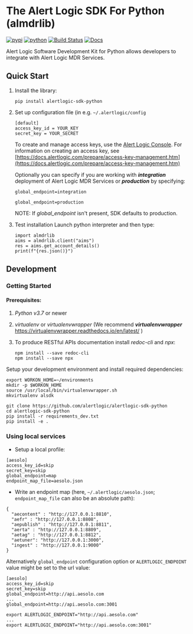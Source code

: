 # The Alert Logic SDK For Python (almdrlib)

[![pypi](https://img.shields.io/pypi/v/alertlogic-sdk-python.svg)](https://pypi.python.org/pypi/alertlogic-sdk-python)
[![python](https://img.shields.io/pypi/pyversions/alertlogic-sdk-python.svg)](https://pypi.python.org/pypi/alertlogic-sdk-python)
[![Build Status](https://travis-ci.com/alertlogic/alertlogic-sdk-python.svg?branch=master)](https://travis-ci.com/alertlogic/alertlogic-sdk-python)
[![Docs](https://readthedocs.org/projects/pip/badge/?version=latest&style=plastic)](https://readthedocs.org/projects/alertlogic-sdk-python)

Alert Logic Software Development Kit for Python allows developers to integrate with Alert Logic MDR Services.

## Quick Start

1. Install the library:

	```pip install alertlogic-sdk-python```

2. Set up configuration file (in e.g. ```~/.alertlogic/config```

	```
	[default]
	access_key_id = YOUR_KEY
	secret_key = YOUR_SECRET
	```

	To create and manage access keys, use the [Alert Logic Console](https://console.account.alertlogic.com/#/aims/users).  For information on creating an access key, see 
	[https://docs.alertlogic.com/prepare/access-key-management.htm](https://docs.alertlogic.com/prepare/access-key-management.htm) 
   
	Optionally you can specify if you are working with ***integration*** deployment of Alert Logic MDR Services or ***production*** by specifying:

	```
	global_endpoint=integration
	```

	```
	global_endpoint=production
	```

	NOTE: If *global_endpoint* isn't present, SDK defaults to production.

3. Test installation
Launch python interpreter and then type:

	```
	import almdrlib
	aims = almdrlib.client("aims")
	res = aims.get_account_details()
	print(f"{res.json()}")
	```


## Development

### Getting Started

#### Prerequisites:

1. *Python v3.7* or newer
2. *virtualenv* or *virtualenvwrapper* (We recommend ***virtualenvwrapper***  <https://virtualenvwrapper.readthedocs.io/en/latest/> )
3. To produce RESTful APIs documentation install *redoc-cli* and *npx*:

    ```
    npm install --save redoc-cli
    npm install --save npx
    ```



Setup your development environment and install required dependencies:

```
export WORKON_HOME=~/environments
mkdir -p $WORKON_HOME
source /usr/local/bin/virtualenvwrapper.sh
mkvirtualenv alsdk
```

```
git clone https://github.com/alertlogic/alertlogic-sdk-python
cd alertlogic-sdk-python
pip install -r requirements_dev.txt
pip install -e .
```
    
### Using local services

- Setup a local profile:

```
[aesolo]
access_key_id=skip
secret_key=skip
global_endpoint=map
endpoint_map_file=aesolo.json
```

- Write an endpoint map (here, `~/.alertlogic/aesolo.json`; `endpoint_map_file` can also be an absolute path):

```
{
  "aecontent" : "http://127.0.0.1:8810",
  "aefr" : "http://127.0.0.1:8808",
  "aepublish" : "http://127.0.0.1:8811",
  "aerta" : "http://127.0.0.1:8809",
  "aetag" : "http://127.0.0.1:8812",
  "aetuner": "http://127.0.0.1:3000",
  "ingest" : "http://127.0.0.1:9000"
}
```

Alternatively `global_endpoint` configuration option or `ALERTLOGIC_ENDPOINT` value might be set to the url value:
```
[aesolo]
access_key_id=skip
secret_key=skip
global_endpoint=http://api.aesolo.com
...
global_endpoint=http://api.aesolo.com:3001
```

```
export ALERTLOGIC_ENDPOINT="http://api.aesolo.com"
...
export ALERTLOGIC_ENDPOINT="http://api.aesolo.com:3001"
```